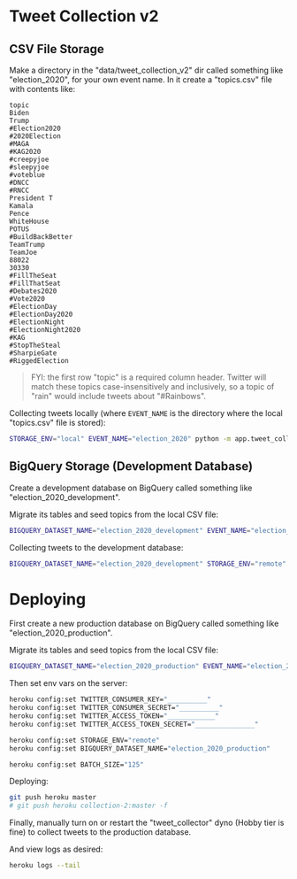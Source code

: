 # Tweet Collection v2

## CSV File Storage

Make a directory in the "data/tweet_collection_v2" dir called something like "election_2020", for your own event name. In it create a "topics.csv" file with contents like:

    topic
    Biden
    Trump
    #Election2020
    #2020Election
    #MAGA
    #KAG2020
    #creepyjoe
    #sleepyjoe
    #voteblue
    #DNCC
    #RNCC
    President T
    Kamala
    Pence
    WhiteHouse
    POTUS
    #BuildBackBetter
    TeamTrump
    TeamJoe
    88022
    30330
    #FillTheSeat
    #FillThatSeat
    #Debates2020
    #Vote2020
    #ElectionDay
    #ElectionDay2020
    #ElectionNight
    #ElectionNight2020
    #KAG
    #StopTheSteal
    #SharpieGate
    #RiggedElection


> FYI: the first row "topic" is a required column header. Twitter will match these topics case-insensitively and inclusively, so a topic of "rain" would include tweets about "#Rainbows".


Collecting tweets locally (where `EVENT_NAME` is the directory where the local "topics.csv" file is stored):

```sh
STORAGE_ENV="local" EVENT_NAME="election_2020" python -m app.tweet_collection_v2.stream_listener
```

## BigQuery Storage (Development Database)

Create a development database on BigQuery called something like "election_2020_development".

Migrate its tables and seed topics from the local CSV file:

```sh
BIGQUERY_DATASET_NAME="election_2020_development" EVENT_NAME="election_2020" python -m app.tweet_collection_v2.bq_migrations
```

Collecting tweets to the development database:

```sh
BIGQUERY_DATASET_NAME="election_2020_development" STORAGE_ENV="remote" python -m app.tweet_collection_v2.stream_listener
```

# Deploying

First create a new production database on BigQuery called something like "election_2020_production".

Migrate its tables and seed topics from the local CSV file:

```sh
BIGQUERY_DATASET_NAME="election_2020_production" EVENT_NAME="election_2020" python -m app.tweet_collection_v2.bq_migrations
```

Then set env vars on the server:

```sh
heroku config:set TWITTER_CONSUMER_KEY="__________"
heroku config:set TWITTER_CONSUMER_SECRET="__________"
heroku config:set TWITTER_ACCESS_TOKEN="____________"
heroku config:set TWITTER_ACCESS_TOKEN_SECRET="_______________"

heroku config:set STORAGE_ENV="remote"
heroku config:set BIGQUERY_DATASET_NAME="election_2020_production"

heroku config:set BATCH_SIZE="125"
```

Deploying:

```sh
git push heroku master
# git push heroku collection-2:master -f
```

Finally, manually turn on or restart the "tweet_collector" dyno (Hobby tier is fine) to collect tweets to the production database.

And view logs as desired:

```sh
heroku logs --tail
```
